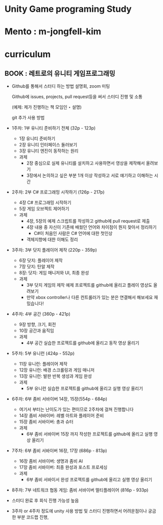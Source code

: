 # Unity Game programing Study

# Mento : m-jongfell-kim

# curriculum

## BOOK : 레트로의 유니티 게임프로그래밍

- Github를 통해서 스터디 하는 방법 설명회, zoom 미팅
    
    Github에 issues, projects, pull request등을 써서 스터디 진행 및 소통
    
    (예제: 제가 진행하는 책 모임인 ‣ 설명)
    
    git 추가 사용 방법
    
- 1주차: 1부 유니티 준비하기 전체 (32p - 123p)
    - 1장 유니티 준비하기
    - 2장 유니티 인터페이스 둘러보기
    - 3장 유니티 엔진이 동작하는 원리
    - 과제
        - 2장 중심으로 실제 유니티를 설치하고 사용하면서 영상을 제작해서 올려보기
        - 3장에서 논의하고 싶은 부분 1개 이상 작성하고 서로 얘기하고 이해하는 시간
- 2주차: 2부 C# 프로그래밍 시작하기 (126p - 217p)
    - 4장 C# 프로그래밍 시작하기
    - 5장 게임 오브젝트 제어하기
    - 과제
        - 4장, 5장의 예제 스크립트를 작성하고 github에 pull request로 제출
        - 4장 내용 중 자신이 기존에 배웠던 언어와 차이점이 뭔지 찾아서 정리하기
            - C#이 처음인 사람은 C# 언어에 대한 첫인상
        - 객체지향에 대한 이해도 정리
- 3주차: 3부 닷지 플레이어 제작 (220p - 359p)
    - 6장 닷지: 플레이어 제작
    - 7장 닷지: 탄알 제작
    - 8장: 닷지: 게임 매니저와 UI, 최종 완성
    - 과제
        - 3부 닷지 게임의 제작 예제 프로젝트를 github에 올리고 플레이 영상도 올려보기
        - 만약 xbox controller나 다른 컨트롤러가 있는 분은 연결해서 해보세요 재밌습니다!
- 4주차: 4부 공간 (360p - 421p)
    - 9장 방향, 크기, 회전
    - 10장 공간과 움직임
    - 과제
        - 4부 공간 실습한 프로젝트를 github에 올리고 동작 영상 올리기
- 5주차: 5부 유니런 (424p - 552p)
    - 11장 유니런: 플레이어 제작
    - 12장 유니런: 배경 스크롤링과 게임 매니저
    - 13장 유니런: 발판 반복 생성과 게임 완성
    - 과제
        - 5부 유니런 실습한 프로젝트를 github에 올리고 실행 영상 올리기
- 6주차: 6부 좀비 서바이버 14장, 15장(554p - 684p)
    - 여기서 부터는 난이도가 있는 편이므로 2주차에 걸쳐 진행합니다
    - 14장 좀비 서바이버: 레벨 아트와 플레이어 준비
    - 15장 좀비 서바이버: 총과 슈터
    - 과제
        - 6부 좀비 서바이버 15장 까지 작성한 프로젝트를 github에 올리고 실행 영상 올리기
- 7주차: 6부 좀비 서바이버 16장, 17장 (686p - 813p)
    - 16장 좀비 서바이버: 생명과 좀비 AI
    - 17장 좀비 서바이버: 최종 완성과 포스트 프로세싱
    - 과제
        - 6부 좀비 서바이서 완성 프로젝트를 github에 올리고 실행 영상 올리기
- 8주차: 7부 네트워크 협동 게임: 좀비 서바이버 멀티플레이어 (816p - 933p)


- 스터디 완료 후 회식 진행 가능성 높음
- 3주차 or 4주차 정도에 unity 사용 방법 및 스터디 진행하면서 어려운점이나 궁금한 부분 코드랩 진행,
